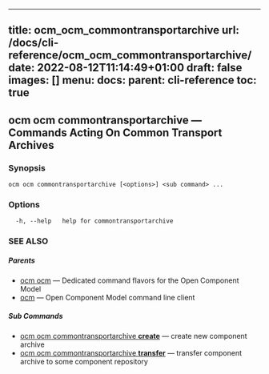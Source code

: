 
---
title: ocm_ocm_commontransportarchive
url: /docs/cli-reference/ocm_ocm_commontransportarchive/
date: 2022-08-12T11:14:49+01:00
draft: false
images: []
menu:
  docs:
    parent: cli-reference
toc: true
---
## ocm ocm commontransportarchive &mdash; Commands Acting On Common Transport Archives

### Synopsis

```
ocm ocm commontransportarchive [<options>] <sub command> ...
```

### Options

```
  -h, --help   help for commontransportarchive
```

### SEE ALSO

##### Parents

* [ocm ocm](ocm_ocm.md)	 &mdash; Dedicated command flavors for the Open Component Model
* [ocm](ocm.md)	 &mdash; Open Component Model command line client


##### Sub Commands

* [ocm ocm commontransportarchive <b>create</b>](ocm_ocm_commontransportarchive_create.md)	 &mdash; create new component archive
* [ocm ocm commontransportarchive <b>transfer</b>](ocm_ocm_commontransportarchive_transfer.md)	 &mdash; transfer component archive to some component repository

